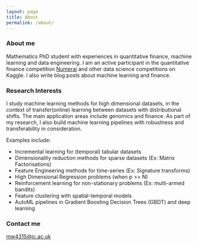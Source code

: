 ```yaml
---
layout: page
title: About
permalink: /about/
---
```


### About me

Mathematics PhD student with experiences in quantitative finance, machine learning and data engineering. 
I am an active participant in the quantitative finance competition [Numerai](https://numer.ai/) and other data science competitions on Kaggle.
I also write blog posts about machine learning and finance. 


### Research Interests 

I study machine learning methods for high dimensional datasets, in the context of transfer(online) learning between datasets with distributional shifts. The main application areas include genomics and finance. As part of my research, I also build machine learning pipelines with robustness and transferability in consideration. 

Examples include:   

- Incremental learning for (temporal) tabular datasets
- Dimensionality reduction methods for sparse datasets (Ex: Matrix Factorisations)
- Feature Engineering methods for time-series (Ex: Signature transforms)
- High Dimensional Regression problems (when p >> N)
- Reinforcement learning for non-stationary problems (Ex: multi-armed bandits)
- Feature clustering with spatial-temporal models 
- AutoML pipelines in Gradient Boosting Decision Trees (GBDT) and deep learning
        

### Contact me

[mw4315@ic.ac.uk](mailto:mw4315@ic.ac.uk)
